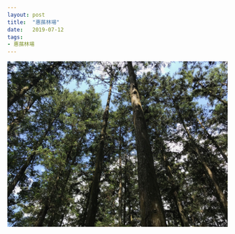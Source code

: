 ```yaml
---
layout: post
title:  "惠蓀林場"
date:   2019-07-12
tags:
- 惠蓀林場
---
```

![惠蓀林場](/assets/media/2019-07-12-惠蓀林場.jpg)

